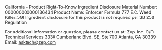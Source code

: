 
 
 
California – Product Right-To-Know Ingredient Disclosure 
Material Number: 000000000000136434 
Product Name: Enforcer Formula 777 E.C. Weed Killer_5Gl 
Ingredient disclosure for this product is not required per SB 258 Regulation. 
 
For additional information or question, please contact us at: 
Zep, Inc. 
C/O Technical Services 
3330 Cumberland Blvd. SE, Ste 700 
Atlanta, GA 30339 
Email: asktech@zep.com 
 
 
 
 
